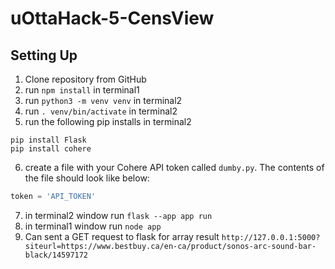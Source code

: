 # uOttaHack-5-CensView
 
## Setting Up
1. Clone repository from GitHub
2. run `npm install` in terminal1
3. run `python3 -m venv venv` in terminal2
4. run `. venv/bin/activate` in terminal2
5. run the following pip installs in terminal2
```
pip install Flask
pip install cohere
```
6. create a file with your Cohere API token called `dumby.py`. The contents of the file should look like below:
```python
token = 'API_TOKEN'
```
7. in terminal2 window run `flask --app app run`
8. in terminal1 window run `node app`
9. Can sent a GET request to flask for array result `http://127.0.0.1:5000?siteurl=https://www.bestbuy.ca/en-ca/product/sonos-arc-sound-bar-black/14597172`